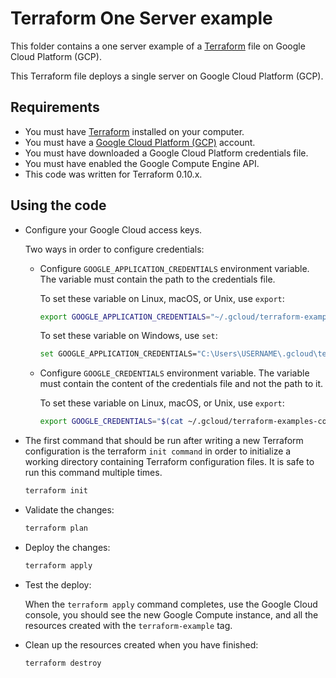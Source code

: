 # Terraform One Server example

This folder contains a one server example of a [Terraform](https://www.terraform.io/) file on Google Cloud Platform (GCP).

This Terraform file deploys a single server on Google Cloud Platform (GCP).

## Requirements

* You must have [Terraform](https://www.terraform.io/) installed on your computer.
* You must have a [Google Cloud Platform (GCP)](https://cloud.google.com/) account.
* You must have downloaded a Google Cloud Platform credentials file.
* You must have enabled the Google Compute Engine API.
* This code was written for Terraform 0.10.x.

## Using the code

* Configure your Google Cloud access keys.

  Two ways in order to configure credentials:

  * Configure `GOOGLE_APPLICATION_CREDENTIALS` environment variable. The variable must contain the path to the credentials file.

    To set these variable on Linux, macOS, or Unix, use `export`:

    ```bash
    export GOOGLE_APPLICATION_CREDENTIALS="~/.gcloud/terraform-examples-code.json"
    ```

    To set these variable on Windows, use `set`:

    ```bash
    set GOOGLE_APPLICATION_CREDENTIALS="C:\Users\USERNAME\.gcloud\terraform-examples-code.json"
    ```

  * Configure `GOOGLE_CREDENTIALS` environment variable. The variable must contain the content of the credentials file and not the path to it.

    To set these variable on Linux, macOS, or Unix, use `export`:

    ```bash
    export GOOGLE_CREDENTIALS="$(cat ~/.gcloud/terraform-examples-code.json)"
    ```

* The first command that should be run after writing a new Terraform configuration is the terraform `init command` in order to initialize a working directory containing Terraform configuration files. It is safe to run this command multiple times.

  ```bash
  terraform init
  ```

* Validate the changes:

  ```bash
  terraform plan
  ```

* Deploy the changes:

  ```bash
  terraform apply
  ```

* Test the deploy:

  When the `terraform apply` command completes, use the Google Cloud console, you should see the new Google Compute instance, and all the resources created with the `terraform-example` tag.

* Clean up the resources created when you have finished:

  ```bash
  terraform destroy
  ```